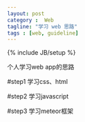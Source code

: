 ```yaml
---
layout: post
category :  Web
tagline: "学习 web 思路"
tags : [web, guideline]
---
```

{% include JB/setup %}

个人学习web app的思路

#step1
学习css、html

#step2
学习javascript

#step3
学习meteor框架

